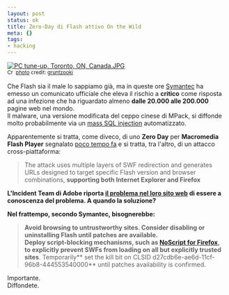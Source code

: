 ```yaml
--- 
layout: post
status: ok
title: Zero-Day di Flash attivo On the Wild
meta: {}
tags: 
- hacking
---
```

<a href="http://www.flickr.com/photos/37996580417@N01/2423655559/" title="PC tune-up, Toronto, ON, Canada.JPG" target="_blank"><img src="http://farm3.static.flickr.com/2245/2423655559_e221bb3f91.jpg" alt="PC tune-up, Toronto, ON, Canada.JPG" border="0" /></a>  
<small><a href="http://creativecommons.org/licenses/by-sa/2.0/" title="Attribution-ShareAlike License" target="_blank"><img src="http://www.lastknight.com/wp-content/plugins/photo-dropper/images/cc.png" alt="Creative Commons License" border="0" width="16" height="16" align="absmiddle" /></a> <a href="http://www.photodropper.com/photos/" target="_blank">photo</a> credit: <a href="http://www.flickr.com/photos/37996580417@N01/2423655559/" title="gruntzooki" target="_blank">gruntzooki</a></small>  
  
Che Flash sia il male lo sappiamo già, ma in queste ore [Symantec](http://www.symantec.com/security_response/threatcon/index.jsp) ha emesso un comunicato ufficiale che eleva il rischio a **critico** come risposta ad una infezione che ha riguardato almeno **dalle 20.000 alle 200.000** pagine web nel mondo.  
Il malware, una versione modificata del ceppo cinese di MPack, si diffonde molto probabilmente via un [mass SQL injection](http://hackademix.net/2008/04/26/mass-attack-faq/) automatizzato.  
  
Apparentemente si tratta, come diveco, di uno **Zero Day** per **Macromedia Flash Player** segnalato [poco tempo fa][1] e si tratta, tra l'altro, di un attacco cross-piattaforma:  
  
>The attack uses multiple layers of SWF redirection and generates URLs designed to target specific Flash version and browser combinations, <strong>supporting both Internet Explorer and Firefox  
  
L'Incident Team di Adobe riporta [il problema nel loro sito web](http://blogs.adobe.com/psirt/2008/05/potential_flash_player_issue.html) di essere a conoscenza del problema. A quando la **soluzione**?  
  
Nel frattempo, secondo Symantec, bisognerebbe:  
  
>Avoid browsing to untrustworthy sites. Consider **disabling or uninstalling Flash** until patches are available.  
> Deploy **script-blocking mechanisms**, such as <a target="_blank" href="http://noscript.net">NoScript for Firefox</a>, to explicitly prevent SWFs from loading on all but explicitly trusted sites</strong>. Temporarily** set the kill bit on CLSID d27cdb6e-ae6d-11cf-96b8-444553540000** until patches availability is confirmed.  
  
Importante.  
Diffondete.  
  
[1]: http://www.securityfocus.com/bid/29386/info  
  
 
